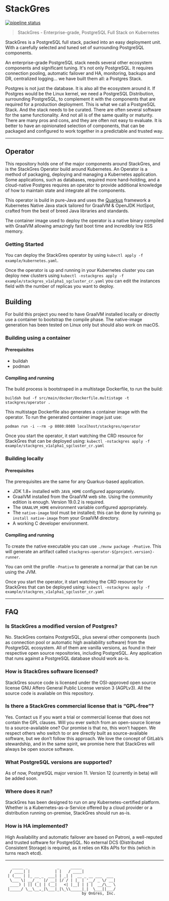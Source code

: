 # StackGres

[![pipeline status](https://gitlab.com/stackgres/stackgres/badges/master/pipeline.svg)](https://gitlab.com/stackgres/stackgres/commits/master)

> StackGres - Enterprise-grade, PostgreSQL Full Stack on Kubernetes

StackGres is a PostgreSQL full stack, packed into an easy deployment unit. With a carefully selected
and tuned set of surrounding PostgreSQL components.

An enterprise-grade PostgreSQL stack needs several other ecosystem components and significant tuning.
It's not only PostgreSQL. It requires connection pooling, automatic failover and HA, monitoring,
backups and DR, centralized logging… we have built them all: a Postgres Stack.

Postgres is not just the database. It is also all the ecosystem around it. If Postgres would be the
Linux kernel, we need a PostgreSQL Distribution, surrounding PostgreSQL, to complement it with the
components that are required for a production deployment. This is what we call a PostgreSQL Stack.
And the stack needs to be curated. There are often several software for the same functionality. And
not all is of the same quality or maturity. There are many pros and cons, and they are often not
easy to evaluate. It is better to have an opinionated selection of components, that can be packaged
and configured to work together in a predictable and trusted way.

---

## Operator

This repository holds one of the major components around StackGres, and is the StackGres Operator
build around Kubernetes. An Operator is a method of packaging, deploying and managing a Kubernetes
application. Some applications, such as databases, required more hand-holding, and a cloud-native
Postgres requires an operator to provide additional knowledge of how to maintain state and integrate
all the components.

This operator is build in pure-Java and uses the [Quarkus](https://quarkus.io/) framework a Kubernetes
Native Java stack tailored for GraalVM & OpenJDK HotSpot, crafted from the best of breed Java
libraries and standards.

The container image used to deploy the operator is a native binary compiled with GraalVM allowing
amazingly fast boot time and incredibly low RSS memory.

### Getting Started

You can deploy the StackGres operator by using `kubectl apply -f example/kubernetes.yaml`.

Once the operator is up and running in your Kubernetes cluster you can deploy new clusters using
`kubectl -nstackgres apply -f example/stackgres_v1alpha1_sgcluster_cr.yaml` you can edit the instances
field with the number of replicas you want to deploy.

## Building

For build this project you need to have GraalVM installed locally or directly use a container to bootstrap
the compile phase. The native-image generation has been tested on Linux only but should also work on macOS.

### Building using a container

#### Prerequisites

- buildah
- podman

#### Compiling and running

The build process is bootstraped in a multistage Dockerfile, to run the build:

`buildah bud -f src/main/docker/Dockerfile.multistage -t stackgres/operator .`

This multistage Dockerfile also generates a container image with the operator.
To run the generated container image just use:

`podman run -i --rm -p 8080:8080 localhost/stackgres/operator`

Once you start the operator, it start watching the CRD resource for StackGres that can be deployed using:
`kubectl -nstackgres apply -f example/stackgres_v1alpha1_sgcluster_cr.yaml`

### Building locally

#### Prerequisites

The prerequisites are the same for any Quarkus-based application.

- JDK 1.8+ installed with `JAVA_HOME` configured appropriately.
- GraalVM installed from the GraalVM web site. Using the community edition is enough. Version 19.0.2 is required.
- The `GRAALVM_HOME` environment variable configured appropriately.
- The `native-image` tool must be installed; this can be done by running `gu install native-image` from your GraalVM directory.
- A working C developer environment.

#### Compiling and running

To create the native executable you can use `./mvnw package -Pnative`. This will generate an artifact
called `stackgres-operator-${project.version}-runner`.

You can omit the profile `-Pnative` to generate a normal jar that can be run using the JVM.

Once you start the operator, it start watching the CRD resource for StackGres that can be deployed using:
`kubectl -nstackgres apply -f example/stackgres_v1alpha1_sgcluster_cr.yaml`

---

## FAQ

### Is StackGres a modified version of Postgres?
No. StackGres contains PostgreSQL, plus several other components (such as connection pool or automatic high availability software) from the PostgreSQL ecosystem. All of them are vanilla versions, as found in their respective open source repositories, including PostgreSQL. Any application that runs against a PostgreSQL database should work as-is.

### How is StackGres software licensed?
StackGres source code is licensed under the OSI-approved open source license GNU Affero General Public License version 3 (AGPLv3). All the source code is available on this repository.

### Is there a StackGres commercial license that is “GPL-free”?
Yes. Contact us if you want a trial or commercial license that does not contain the GPL clauses.
Will you ever switch from an open-source license to a source-available one?
Our promise is that no, this won’t happen. We respect others who switch to or are directly built as source-available software, but we don’t follow this approach.
We love the concept of GitLab’s stewardship, and in the same spirit, we promise here that StackGres will always be open source software.

### What PostgreSQL versions are supported?
As of now, PostgreSQL major version 11. Version 12 (currently in beta) will be added soon.

### Where does it run?
StackGres has been designed to run on any Kubernetes-certified platform. Whether is a Kubernetes-as-a-Service offered by a cloud provider or a distribution running on-premise, StackGres should run as-is.

### How is HA implemented?
High Availability and automatic failover are based on Patroni, a well-reputed and trusted software for PostgreSQL. No external DCS (Distributed Consistent Storage) is required, as it relies on K8s APIs for this (which in turns reach etcd).

---

```
   _____ _             _     _____
  / ____| |           | |   / ____|
 | (___ | |_ __ _  ___| | _| |  __ _ __ ___  ___
  \___ \| __/ _` |/ __| |/ / | |_ | '__/ _ \/ __|
  ____) | || (_| | (__|   <| |__| | | |  __/\__ \
 |_____/ \__\__,_|\___|_|\_\\_____|_|  \___||___/
                                  by OnGres, Inc.

```